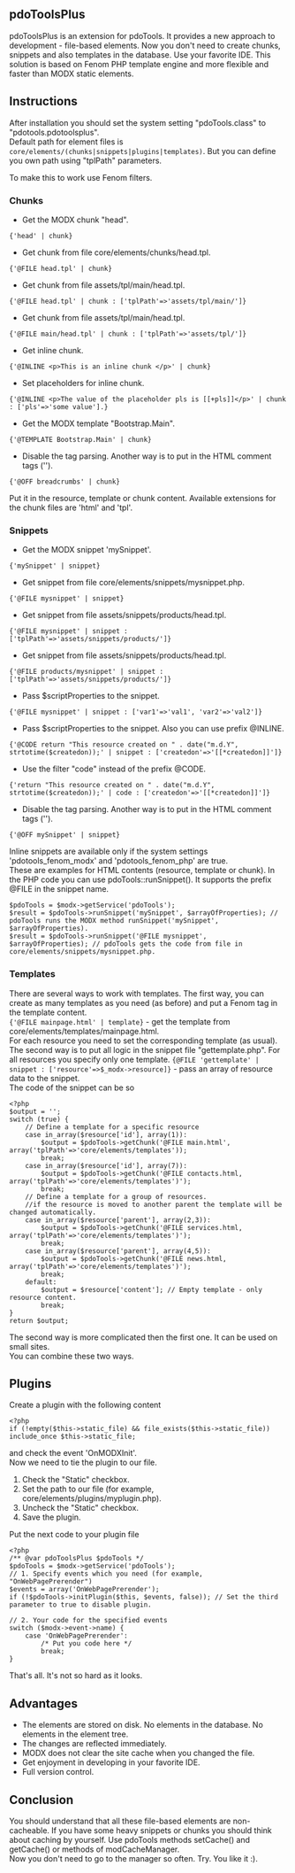 ## pdoToolsPlus
pdoToolsPlus is an extension for pdoTools. It provides a new approach to development - file-based elements. Now you don't need to create chunks, snippets and also templates in the database. Use your favorite IDE. This solution is based on Fenom PHP template engine and more flexible and faster than MODX static elements.

## Instructions
After installation you should set the system setting "pdoTools.class" to "pdotools.pdotoolsplus".  
Default path for element files is `core/elements/(chunks|snippets|plugins|templates)`. But you can define you own path using "tplPath" parameters.  
  
To make this to work use Fenom filters.

### Chunks
* Get the MODX chunk "head".  
```
{'head' | chunk}
```
* Get chunk from file core/elements/chunks/head.tpl.  
```
{'@FILE head.tpl' | chunk}
```  
* Get chunk from file assets/tpl/main/head.tpl.  
```
{'@FILE head.tpl' | chunk : ['tplPath'=>'assets/tpl/main/']}
```
* Get chunk from file assets/tpl/main/head.tpl.  
```
{'@FILE main/head.tpl' | chunk : ['tplPath'=>'assets/tpl/']}
```   
* Get inline chunk.  
```
{'@INLINE <p>This is an inline chunk </p>' | chunk}
```
* Set placeholders for inline chunk.  
```
{'@INLINE <p>The value of the placeholder pls is [[+pls]]</p>' | chunk : ['pls'=>'some value'].}
```
* Get the MODX template "Bootstrap.Main".  
```
{'@TEMPLATE Bootstrap.Main' | chunk}
```  
* Disable the tag parsing. Another way is to put in the HTML comment tags ('<!--' and '-->').  
```
{'@OFF breadcrumbs' | chunk}
```  

Put it in the resource, template or chunk content. Available extensions for the chunk files are 'html' and 'tpl'.  

### Snippets
* Get the MODX snippet 'mySnippet'.  
```
{'mySnippet' | snippet}
```
* Get snippet from file core/elements/snippets/mysnippet.php.  
```
{'@FILE mysnippet' | snippet}
```  
* Get snippet from file assets/snippets/products/head.tpl.  
```
{'@FILE mysnippet' | snippet : ['tplPath'=>'assets/snippets/products/']}
```  
* Get snippet from file assets/snippets/products/head.tpl.  
```
{'@FILE products/mysnippet' | snippet : ['tplPath'=>'assets/snippets/products/']}
```
* Pass $scriptProperties to the snippet.  
```
{'@FILE mysnippet' | snippet : ['var1'=>'val1', 'var2'=>'val2']}
```  
* Pass $scriptProperties to the snippet. Also you can use prefix @INLINE.  
```
{'@CODE return "This resource created on " . date("m.d.Y", strtotime($createdon));' | snippet : ['createdon'=>'[[*createdon]]']}
```
* Use the filter "code" instead of the prefix @CODE.  
```
{'return "This resource created on " . date("m.d.Y", strtotime($createdon));' | code : ['createdon'=>'[[*createdon]]']}
```
* Disable the tag parsing. Another way is to put in the HTML comment tags ('<!--' and '-->').  
```
{'@OFF mySnippet' | snippet}
```   

Inline snippets are available only if the system settings 'pdotools_fenom_modx' and 'pdotools_fenom_php' are true.  
These are examples for HTML contents (resource, template or chunk). In the PHP code you can use pdoTools::runSnippet(). It supports the prefix @FILE in the snippet name.  
```
$pdoTools = $modx->getService('pdoTools');
$result = $pdoTools->runSnippet('mySnippet', $arrayOfProperties); // pdoTools runs the MODX method runSnippet('mySnippet', $arrayOfProperties).
$result = $pdoTools->runSnippet('@FILE mysnippet', $arrayOfProperties); // pdoTools gets the code from file in core/elements/snippets/mysnippet.php.
```
 
### Templates
There are several ways to work with templates. The first way, you can create as many templates as you need (as before) and put a Fenom tag in the template content.  
`{'@FILE mainpage.html' | template}` - get the template from core/elements/templates/mainpage.html.  
For each resource you need to set the corresponding template (as usual).  
The second way is to put all logic in the snippet file "gettemplate.php". For all resources you specify only one template.
`{@FILE 'gettemplate' | snippet : ['resource'=>$_modx->resource]}` - pass an array of resource data to the snippet.  
The code of the snippet can be so  
```
<?php  
$output = '';  
switch (true) {  
    // Define a template for a specific resource
    case in_array($resource['id'], array(1)):  
        $output = $pdoTools->getChunk('@FILE main.html', array('tplPath'=>'core/elements/templates'));  
        break;  
    case in_array($resource['id'], array(7)):
        $output = $pdoTools->getChunk('@FILE contacts.html, array('tplPath'=>'core/elements/templates')');
        break;
    // Define a template for a group of resources. 
    //if the resource is moved to another parent the template will be changed automatically.
    case in_array($resource['parent'], array(2,3)): 
        $output = $pdoTools->getChunk('@FILE services.html, array('tplPath'=>'core/elements/templates')');
        break;
    case in_array($resource['parent'], array(4,5)): 
        $output = $pdoTools->getChunk('@FILE news.html, array('tplPath'=>'core/elements/templates')');
        break;        
    default:
        $output = $resource['content']; // Empty template - only resource content.
        break;
}
return $output;
```
The second way is more complicated then the first one. It can be used on small sites.  
You can combine these two ways.  

## Plugins
Create a plugin with the following content  
```
<?php
if (!empty($this->static_file) && file_exists($this->static_file)) include_once $this->static_file;
```
and check the event 'OnMODXInit'.  
Now we need to tie the plugin to our file.  
1. Check the "Static" checkbox.  
2. Set the path to our file (for example, core/elements/plugins/myplugin.php).  
3. Uncheck the "Static" checkbox.  
4. Save the plugin.  

Put the next code to your plugin file
```
<?php
/** @var pdoToolsPlus $pdoTools */
$pdoTools = $modx->getService('pdoTools');
// 1. Specify events which you need (for example, "OnWebPagePrerender")  
$events = array('OnWebPagePrerender');
if (!$pdoTools->initPlugin($this, $events, false)); // Set the third parameter to true to disable plugin.

// 2. Your code for the specified events
switch ($modx->event->name) {
    case 'OnWebPagePrerender':
        /* Put you code here */
        break;
}
```
That's all. It's not so hard as it looks.

## Advantages

* The elements are stored on disk. No elements in the database. No elements in the element tree.
* The changes are reflected immediately.
* MODX does not clear the site cache when you changed the file. 
* Get enjoyment in developing in your favorite IDE.
* Full version control.

## Conclusion
  
You should understand that all these file-based elements are non-cacheable. If you have some heavy snippets or chunks you should think about caching by yourself. Use pdoTools methods setCache() and getCache() or methods of modCacheManager.  
Now you don't need to go to the manager so often. Try. You like it :).  